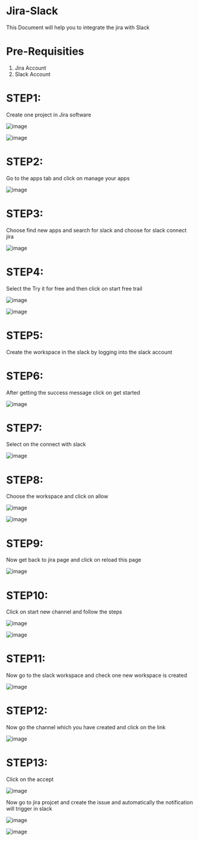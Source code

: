 # Jira-Slack
This Document will help you to integrate the jira with Slack 

# Pre-Requisities
1. Jira Account 
2. Slack Account

# STEP1:

Create one project in Jira software 

![image](https://user-images.githubusercontent.com/103110767/224233884-b2bda5e0-87d0-4165-bd35-052d408083a8.png)


![image](https://user-images.githubusercontent.com/103110767/224234047-d46fc6e5-306d-47b1-b044-281aafe02397.png)

# STEP2:

Go to the apps tab and click on manage your apps

![image](https://user-images.githubusercontent.com/103110767/224234542-539b575e-0f44-451c-a442-038a526406ad.png)

# STEP3:

Choose find new apps and search for slack and choose for slack connect jira

![image](https://user-images.githubusercontent.com/103110767/224240715-d84fade1-5675-4d80-973d-56e7b27f2fd4.png)

# STEP4:

Select the Try it for free and then click on start free trail

![image](https://user-images.githubusercontent.com/103110767/224241125-33160f29-932f-402e-a14b-248eaba4220a.png)


![image](https://user-images.githubusercontent.com/103110767/224241316-28113a67-5050-48ab-87b3-02a224f84f27.png)

# STEP5:

Create the workspace in the slack by logging into the slack account 

# STEP6:

After getting the success message click on get started

![image](https://user-images.githubusercontent.com/103110767/224242183-50c180a7-9094-47d9-9a39-d19be057c671.png)

# STEP7:

Select on the connect with slack

![image](https://user-images.githubusercontent.com/103110767/224242743-1fefa6ee-13fe-4e67-a3d7-3ab6deef4fcd.png)

# STEP8:

Choose the workspace and click on allow

![image](https://user-images.githubusercontent.com/103110767/224245444-43234a49-04c5-44f3-ab4f-9eb6365a9e90.png)

![image](https://user-images.githubusercontent.com/103110767/224245869-2f44d48c-4ebc-491a-a6d9-85e3892f8dd6.png)


# STEP9:

Now get back to jira page and click on reload this page 

![image](https://user-images.githubusercontent.com/103110767/224246014-dc7790f6-5a1e-4094-b78e-8ce84276dfa7.png)


# STEP10:

Click on start new channel and follow the steps

![image](https://user-images.githubusercontent.com/103110767/224246809-1ecaca26-91e4-4a0e-beec-7d16786d76f8.png)


![image](https://user-images.githubusercontent.com/103110767/224246707-47a773a6-b0bd-47e2-b68d-4c275fcd0a6c.png)

# STEP11:

Now go to the slack workspace and check one new workspace is created 

![image](https://user-images.githubusercontent.com/103110767/224247323-2b15090d-1a79-4c80-9e0f-b7013c708131.png)

# STEP12:

Now go the channel which you have created and click on the link 

![image](https://user-images.githubusercontent.com/103110767/224249044-bef333f7-0fdb-4b7c-b669-1e2e19ef5b34.png)

# STEP13:

Click on the accept 

![image](https://user-images.githubusercontent.com/103110767/224249245-a5f6109e-3a17-4016-8107-bc92d7257690.png)


Now go to jira projcet and create the issue and automatically the notification will trigger in slack

![image](https://user-images.githubusercontent.com/103110767/224250669-ff6b4124-d0bb-4904-a6a3-c90555644d30.png)


![image](https://user-images.githubusercontent.com/103110767/224250756-e0fe7600-bfa3-4686-a7bd-f2bc86bdde2d.png)












